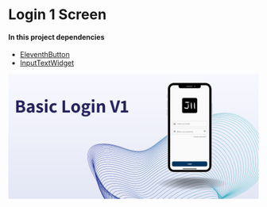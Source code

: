 # Login 1 Screen


#### In this project dependencies
- [EleventhButton]
- [InputTextWidget]

![](login_page_1.png)


[//]: #Ref

[EleventhButton]: https://github.com/jamescardona11/starter_kit_flutter/blob/main/reusable_ui_flutter/lib/widgets/buttons/eleventh_button_widget.dart

[InputTextWidget]: https://github.com/jamescardona11/starter_kit_flutter/blob/main/reusable_ui_flutter/lib/widgets/input/input_text_widget.dart
